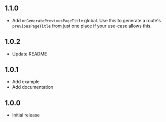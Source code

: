 ## 1.1.0

- Add `onGeneratePreviousPageTitle` global. Use this to generate
  a route's `previousPageTitle` from just one place if your use-case
  allows this.

## 1.0.2

- Update README

## 1.0.1

- Add example
- Add documentation

## 1.0.0

- Initial release

